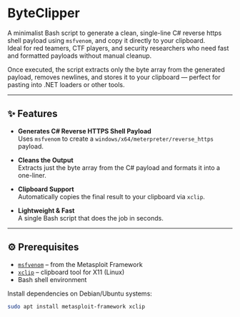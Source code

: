 # ByteClipper

A minimalist Bash script to generate a clean, single-line C# reverse https shell payload using `msfvenom`, and copy it directly to your clipboard.  
Ideal for red teamers, CTF players, and security researchers who need fast and formatted payloads without manual cleanup.

Once executed, the script extracts only the byte array from the generated payload, removes newlines, and stores it to your clipboard — perfect for pasting into .NET loaders or other tools.

---

## ✨ Features

- **Generates C# Reverse HTTPS Shell Payload**  
  Uses `msfvenom` to create a `windows/x64/meterpreter/reverse_https` payload.

- **Cleans the Output**  
  Extracts just the byte array from the C# payload and formats it into a one-liner.

- **Clipboard Support**  
  Automatically copies the final result to your clipboard via `xclip`.

- **Lightweight & Fast**  
  A single Bash script that does the job in seconds.

---

## ⚙️ Prerequisites

- [`msfvenom`](https://www.metasploit.com/) – from the Metasploit Framework  
- [`xclip`](https://linux.die.net/man/1/xclip) – clipboard tool for X11 (Linux)  
- Bash shell environment

Install dependencies on Debian/Ubuntu systems:

```bash
sudo apt install metasploit-framework xclip

